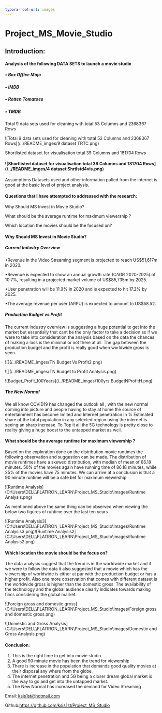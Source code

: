 ```yaml
---
typora-root-url: images
---
```




# Project_MS_Movie_Studio

## Introduction:

#### Analysis of the following DATA SETS to launch a movie studio

##### •   Box Office Mojo

##### •   IMDB

##### •   Rotten Tomatoes

##### •   TMDB

Total 9 data sets used for cleaning with total 53 Columns and 2368367 Rows

![Total 9 data sets used for cleaning with total 53 Columns and 2368367 Rows](/../README_imges/9 dataset TRTC.png)

Shortlisted dataset for visualisation total 39 Columns and 181704 Rows

#### ![Shortlisted dataset for visualisation total 39 Columns and 181704 Rows](/../README_imges/4 dataset Shrtlstd4vis.png)

Assumptions Datasets used and other information pulled from the internet is good at the basic level of project analysis.



#### Questions that I have attempted to addressed with the research:

Why Should MS Invest in Movie Studio?

What should be the average runtime for maximum viewership  ?

Which location the movies should be the focused on?





#### Why Should MS Invest in Movie Studio?

##### Current Industry Overview

•Revenue in the Video Streaming  segment is projected to reach US$51,617m in 2020.

•Revenue is expected to show an annual growth rate (CAGR 2020-2025) of 10.7%, resulting in a projected market volume of US$85,735m by 2025.

•User penetration will be 11.9% in 2020 and is expected to hit 17.2% by 2025.

•The average revenue per user (ARPU) is expected to amount to US$58.52.



##### Production Budget vs Profit

The current industry overview is suggesting a huge potential to get into the market but essentially that cant be the only factor to take a decision so if we were to take into consideration the analysis based on the data the chances of making a loss is the minimal or not there at all. The gap between the production budget and the profit is really good when worldwide gross is seen.



![](/../README_imges/TN Budget Vs Profit2.png)

![](/../README_imges/TN Budget to Profit Analysis.png)



![Budget_Profit_100Years](/../README_imges/100yrs BudgetNProfitH.png)





##### The New Normal

We all know COVID19 has changed the outlook all , with the new normal coming into picture and people having to stay at home the source of entertainment has become limited and Internet penetration in % Estimated share of the total population in any selected region using the internet is seeing an sharp increase. To Top it all the 5G technology is pretty close to reality giving a huge boost to the untapped market as well.

#### What should be the average runtime for maximum viewership  ?

Based on the exploration done on the distribution movie runtimes the following observation and suggestion can be made. The distribution of movie runtimes have a skewed distribution, with median of  mean of 86.18 minutes. 50% of the movies again have running time of 86.18 minutes, while 25% of the movies have 75 minutes. We can arrive at a conclusion is that a 90 minute runtime will be a safe bet for maximum viewership 



![Runtime Analysis](C:\Users\DELL\FLATIRON_LEARN\Project_MS_Studio\images\Runtime Analysis.png)





As mentioned above the same thing can be observed when viewing the below two figures of runtime over the last ten years

![Runtime Analysis3](C:\Users\DELL\FLATIRON_LEARN\Project_MS_Studio\images\Runtime Analysis3.png)![Runtime Analysis2](C:\Users\DELL\FLATIRON_LEARN\Project_MS_Studio\images\Runtime Analysis2.png)



#### Which location the movie should be the focus on?

The data analysis suggest that the trend is in the worldwide market and if we were to follow the data it also suggested that a movie which has the viewership of worldwide is either at par with the production budget or  has a higher profit. Also one more observation that comes with different dataset is the worldwide gross is higher than the domestic gross. The availability of the technology and the global audience clearly indicates towards making films considering the global market.



![Foreign gross and domestic gross](C:\Users\DELL\FLATIRON_LEARN\Project_MS_Studio\images\Foreign gross and domestic gross.png)







![Domestic and Gross Analysis](C:\Users\DELL\FLATIRON_LEARN\Project_MS_Studio\images\Domestic and Gross Analysis.png)



#### Conclusion:

1. This is the right time to get into movie studio
2. A good 90 minute movie has been the trend for viewership
3. There is increase in the population that demands good quality movies at their disposal any where from the globe.
4. The internet penetration and 5G being a closer dream global market is the way to go and get into the untapped market.
5. The New Normal has increased the demand for Video Streaming



Email: [ksis1st@hotmail.com](mailto:ksis1st@hotmail.com)

Github:[https](https://github.com/ksis1st/Project_MS_Studio)[://github.com/ksis1st/Project_MS_Studio](https://github.com/ksis1st/Project_MS_Studio)

